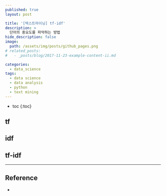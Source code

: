 ```yaml
---
published: true
layout: post

title: '[텍스트마이닝] tf-idf'
description: >
  단어의 중요도를 파악하는 방법
hide_description: false
image: 
  path: /assets/img/posts/github_pages.png
# related_posts:
#   - _posts/blog/2017-11-23-example-content-ii.md

categories:
  - data_science
tags:
  - data science
  - data analysis
  - python
  - text mining
---
```


* toc
{:toc}

## tf



## idf



## tf-idf



---
## Reference
- 